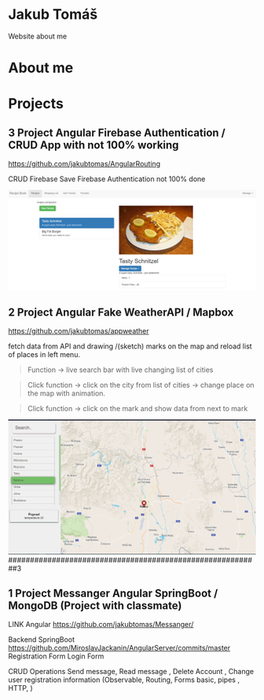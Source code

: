 # Jakub Tomáš 
Website about me 

# About me 


# Projects


##  3 Project  Angular Firebase Authentication / CRUD App with not  100% working
https://github.com/jakubtomas/AngularRouting

CRUD Firebase 
Save 
Firebase Authentication not 100% done

![GitHub Logo](/images/three.png)


##  2 Project  Angular Fake WeatherAPI / Mapbox
https://github.com/jakubtomas/appweather

fetch data from API and drawing /(sketch) marks on the map and reload list of places in left menu.

> Function -> live search bar with  live changing list of cities  

> Click function -> click on the city from list of cities -> change place on the map with animation.

> Click function  -> click on the mark and show data from next to mark


![GitHub Logo](/images/two.png)
 ##########################################################3

## 1 Project  Messanger Angular SpringBoot / MongoDB (Project with classmate)
LINK Angular https://github.com/jakubtomas/Messanger/

 Backend SpringBoot 
https://github.com/MiroslavJackanin/AngularServer/commits/master
Registration Form
Login Form

CRUD Operations
Send message, Read message , Delete Account , Change user registration information
(Observable, Routing, Forms basic, pipes , HTTP, )

